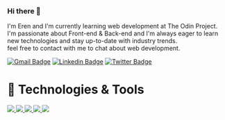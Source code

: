 ### Hi there 👋

 I'm Eren and I'm currently learning web development at The Odin Project. <br>
 I'm passionate about Front-end & Back-end and I'm always eager to learn new technologies and stay up-to-date with industry trends. <br>
 feel free to contact with me to chat about web development.
 
 
 [![Gmail Badge](https://img.shields.io/badge/-erenova6@gmail.com-c14438?style=flat&logo=Gmail&logoColor=white)](mailto:erenova6@gmail.com "Connect via Email")
[![Linkedin Badge](https://img.shields.io/badge/-eren%20kaya-0072b1?style=flat&logo=Linkedin&logoColor=white)](https://www.linkedin.com/in/erenova/ "Connect on LinkedIn")
[![Twitter Badge](https://img.shields.io/badge/-@erenova0-00acee?style=flat&logo=Twitter&logoColor=white)](https://twitter.com/erenova0 "Follow on Twitter")
 
# 🔧 Technologies & Tools


<p align="left">
  <a href="https://developer.mozilla.org/en-US/docs/Learn/Getting_started_with_the_web" target="_blank" >
    <img src="https://skillicons.dev/icons?i=html" />
  </a>
  <a href="https://developer.mozilla.org/en-US/docs/Learn/Getting_started_with_the_web" target="_blank" >
    <img src="https://skillicons.dev/icons?i=css" />
  </a>
  <a href="https://developer.mozilla.org/en-US/docs/Learn/Getting_started_with_the_web" target="_blank" >
    <img src="https://skillicons.dev/icons?i=js" />
  </a>
  <a href="https://getbootstrap.com/" target="_blank" >
    <img src="https://skillicons.dev/icons?i=bootstrap" />
  </a>
  <a href="https://git-scm.com/doc" target="_blank" >
    <img src="https://skillicons.dev/icons?i=git" />
  </a>
</p>
